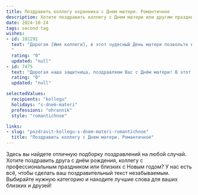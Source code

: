 ```yaml
---
title: Поздравить коллегу охранника с Днем матери. Романтичное
description: Хотите поздравить коллегу с Днем матери или другим праздником? Наш ИИ создаст незабываемое поздравление, а вы обязательно выделитесь среди других.  
date: 2024-10-24
tags: second tag
wishes:
- id: 102291
  text: "Дорогая [Имя коллеги], в этот чудесный День матери позвольте выразить Вам безграничное восхищение Вашей силой, нежностью и заботой, которые, как тёплый свет маяка, ведут Ваших близких к счастью. Пусть Ваше сердце всегда будет наполнено любовью, а глаза светятся радостью.  Пусть каждый день дарит Вам моменты нежности и умиления, подобно самым прекрасным мелодиям. С праздником!
  "
  rating: "0"
  updated: "null"
- id: 7475
  text: "Дорогая наша защитница, поздравляем Вас с Днём матери! В этот прекрасный и тёплый праздник мы хотим выразить Вам всю нашу любовь и благодарность. Ваша сила и мужество оберегают нас и наших детей, а Ваша нежность и забота согревают наши души. Пусть в Вашей жизни всегда будут улыбки, радость и любовь, а Ваши дети будут Вашей гордостью и отрадой. С праздником Вас, наша дорогая мама-охранник!"
  rating: "0"
  updated: "null"

selectedValues:
  recipients: "kollegu"
  holidays: "s-dnem-materi"
  professions: "ohrannik"
  style: "romantichnoe"

links:
- slug: "pozdravit-kollegu-s-dnem-materi-romantichnoe"
  title: "Поздравить коллегу с Днем матери. Романтичное"
---
```


Здесь вы найдете отличную подборку поздравлений на любой случай.
Хотите поздравить друга с днём рождения, коллегу с профессиональным праздником или близких с Новым годом? У нас есть всё, чтобы сделать ваш поздравительный текст незабываемым. Выбирайте нужную категорию и находите лучшие слова для ваших близких и друзей!
